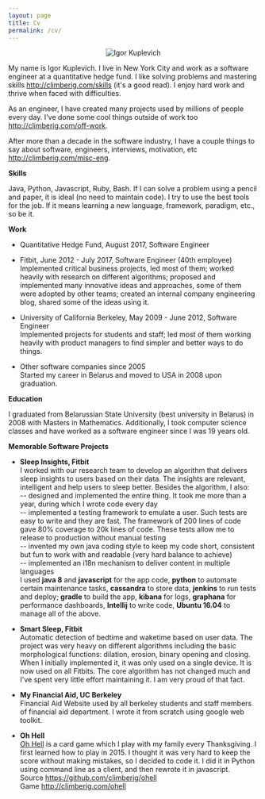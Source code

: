 ```yaml
---
layout: page
title: Cv
permalink: /cv/
---     
```

                
<center><image src="/images/me.jpg" alt="Igor Kuplevich" title="Igor Kuplevich"/></center>

My name is Igor Kuplevich. I live in New York City and work as a software engineer at a quantitative hedge fund. I like solving problems and mastering skills 
<a href="/skills" target="_blank">http://climberig.com/skills</a> (it's a good read). I enjoy hard work and thrive when faced with difficulties.

As an engineer, I have created many projects used by millions of people every day. I've done some cool things outside of work too 
<a href="/off-work" target="_blank">http://climberig.com/off-work</a>.

After more than a decade in the software industry, I have a couple things to say about software, engineers, interviews, motivation, etc 
<a href="/misc-eng" target="_blank">http://climberig.com/misc-eng</a>.

**Skills**

Java, Python, Javascript, Ruby, Bash. If I can solve a problem using a pencil and paper, it is ideal (no need to maintain code). I try to use
the best tools for the job. If it means learning a new language, framework, paradigm, etc., so be it.

**Work**

* Quantitative Hedge Fund, August 2017, Software Engineer<br/>

* Fitbit, June 2012 - July 2017, Software Engineer (40th employee)<br/>
Implemented critical business projects, led most of them; worked heavily with research on different algorithms; proposed and implemented many innovative
ideas and approaches, some of them were adopted by other teams; created an internal company engineering blog, shared some of the ideas using it.

* University of California Berkeley, May 2009 - June 2012, Software Engineer<br/>
Implemented projects for students and staff; led most of them working heavily with product managers to find simpler and better ways to do things.                                                            

* Other software companies since 2005<br/>
Started my career in Belarus and moved to USA in 2008 upon graduation.

**Education**

I graduated from Belarussian State University (best university in Belarus) in 2008 with Masters in Mathematics. Additionally, I took
computer science classes and have worked as a software engineer since I was 19 years old.

**Memorable Software Projects**

* **Sleep Insights, Fitbit**<br/>
I worked with our research team to develop an algorithm that delivers sleep insights to users based on their data. The insights are
relevant, intelligent and help users to sleep better. Besides the algorithm, I also:<br/>
-- designed and implemented the entire thing. It took me more than a year, during which I wrote code every day<br/>
-- implemented a testing framework to emulate a user. Such tests are easy to write and they are fast. The framework of 200 lines of code gave 
80% coverage to 20k lines of code. These tests allow me to release to production without manual testing<br/>
-- invented my own java coding style to keep my code short, consistent but fun to work with and readable (very hard balance to achieve)<br/>
-- implemented an i18n mechanism to deliver content in multiple languages<br/>
I used **java 8** and **javascript** for the app code, **python** to automate certain maintenance tasks, **cassandra** to store data,
**jenkins** to run tests and deploy; **gradle** to build the app, **kibana** for logs, **graphana** for performance dashboards, **Intellij**
to write code, **Ubuntu 16.04** to manage all of the above.

* **Smart Sleep, Fitbit**<br/>
Automatic detection of bedtime and waketime based on user data. The project was very heavy on different algorithms including the basic 
morphological functions: dilation, erosion, binary opening and closing. When I initially implemented it, it was only used on a single device.
It is now used on all Fitbits. The core algorithm has not changed much and I've spent very little effort maintaining it. I am very proud of that
fact.

* **My Financial Aid, UC Berkeley**<br/>
Financial Aid Website used by all berkeley students and staff members of financial aid department. I wrote it from scratch using google web toolkit.

* **Oh Hell**<br/>
<a href="https://en.wikipedia.org/wiki/Oh_Hell" target="_blank">Oh Hell</a> is a card game which I play with my family every Thanksgiving. I first learned how to play in 2015. I thought it was very hard
to keep the score without making mistakes, so I decided to code it. I did it in Python using command line as a client, and then rewrote it
in javascript. <br/>
Source <a href="https://github.com/climberig/ohell" target="_blank">https://github.com/climberig/ohell</a><br/>
Game <a href="/ohell" target="_blank">http://climberig.com/ohell</a>